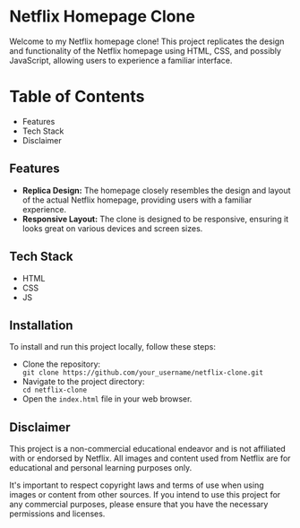 <h1>Netflix Homepage Clone</h1>
Welcome to my Netflix homepage clone! This project replicates the design and functionality of the Netflix homepage using HTML, CSS, and possibly JavaScript, allowing users to experience a familiar interface.

<h1>Table of Contents</h1>
<ul>
  <li>Features</li>
  <li>Tech Stack</li>
  <li>Disclaimer</li>
</ul>

<h2>Features</h2>
<ul>
  <li><b>Replica Design:</b> The homepage closely resembles the design and layout of the actual Netflix homepage, providing users with a familiar experience.</li>
  <li><b>Responsive Layout:</b> The clone is designed to be responsive, ensuring it looks great on various devices and screen sizes.</li>
</ul>

<h2>Tech Stack</h2>
<ul>
  <li>HTML</li>
  <li>CSS</li>
  <li>JS</li>
</ul>

<h2>Installation</h2>
<p>To install and run this project locally, follow these steps:</p>
<ul>
  <li>Clone the repository:</li>
  <code>git clone https://github.com/your_username/netflix-clone.git</code>
  <li>Navigate to the project directory:</li>
  <code>cd netflix-clone</code>
  <li>Open the <code>index.html</code> file in your web browser.</li>
</ul>

<h2>Disclaimer</h2>
<p>This project is a non-commercial educational endeavor and is not affiliated with or endorsed by Netflix. All images and content used from Netflix are for educational and personal learning purposes only.</p>
<p>It's important to respect copyright laws and terms of use when using images or content from other sources. If you intend to use this project for any commercial purposes, please ensure that you have the necessary permissions and licenses.</p>
